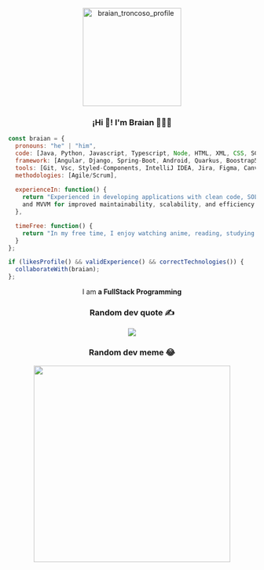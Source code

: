 <p align="center">
  <img align="center" width="200" src="https://github.com/BraianTroncoso/BraianTroncoso/assets/95662710/c996c620-741e-46d7-92b4-7c94d200cf71" alt="braian_troncoso_profile" />
</p>
<h3 align="center">¡Hi 👋! I'm Braian 👨🏻‍💻</h3>

```javascript
const braian = {
  pronouns: "he" | "him",
  code: [Java, Python, Javascript, Typescript, Node, HTML, XML, CSS, SCSS, MySQL, PostgreSQL, MongoDB],
  framework: [Angular, Django, Spring-Boot, Android, Quarkus, Boostrap5],
  tools: [Git, Vsc, Styled-Components, IntelliJ IDEA, Jira, Figma, Canva, Linux, Postman, Swagger, Docker],
  methodologies: [Agile/Scrum],
  
  experienceIn: function() {
    return "Experienced in developing applications with clean code, SOLID principle, and design patterns like MVC, MVP,
    and MVVM for improved maintainability, scalability, and efficiency.";
  },

  timeFree: function() {
    return "In my free time, I enjoy watching anime, reading, studying and going to the gym.";
  }
};

if (likesProfile() && validExperience() && correctTechnologies()) {
  collaborateWith(braian);
};

```
<p align="center">I am <strong> a FullStack Programming</strong></p>
<div align="center">
  
###  Random dev quote ✍️

![](https://quotes-github-readme.vercel.app/api?type=vetical&theme=radical)

###  Random dev meme 😂

<img src='https://randommeme-five.vercel.app/' style="height: 400px;"/>

</div>
